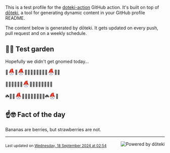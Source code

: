 This is a test profile for the [doteki-action](https://github.com/welpo/doteki-action) GitHub action. It's built on top of [dōteki](https://doteki.org), a tool for generating dynamic content in your GitHub profile README.

The content below is generated by dōteki. It gets updated on every push, pull request and on a weekly schedule.

## 👨‍🌾 Test garden

Hopefully we didn't get gnomed today…

<!-- garden start -->
🌱<sub><img src="https://raw.githubusercontent.com/welpo/doteki-action/main/assets/gnomed.png" width="21" alt="Consider yourself gnomed"></sub>🌿<sub><img src="https://raw.githubusercontent.com/welpo/doteki-action/main/assets/gnomed.png" width="21" alt="Consider yourself gnomed"></sub>🌺🐛🐝🌺🌿🐝🌿🐝<sub><img src="https://raw.githubusercontent.com/welpo/doteki-action/main/assets/gnomed.png" width="21" alt="Consider yourself gnomed"></sub>🌻🍀
<!-- garden end --><!-- garden start -->
🌸🐛🌹🍀🐝🌿<sub><img src="https://raw.githubusercontent.com/welpo/doteki-action/main/assets/gnomed.png" width="21" alt="Consider yourself gnomed"></sub>🌿🐛🌿🌷🌸🐇🐇🌳
<!-- garden end --><!-- garden start -->
☘️🌲🥀<sub><img src="https://raw.githubusercontent.com/welpo/doteki-action/main/assets/gnomed.png" width="21" alt="Consider yourself gnomed"></sub>🌼🌱🍀🍄🌻🌳🐛🌳☘️<sub><img src="https://raw.githubusercontent.com/welpo/doteki-action/main/assets/gnomed.png" width="21" alt="Consider yourself gnomed"></sub>🐛
<!-- garden end -->

## ☝️🤓 Fact of the day

<!-- did_you_know start -->
Bananas are berries, but strawberries are not.
<!-- did_you_know end -->

---

<a href="https://doteki.org"><img src="https://img.shields.io/badge/powered_by-d%C5%8Dteki-0?style=flat-square&labelColor=202b2d&color=5E936C" align="right" alt="Powered by dōteki"></a> <div style="text-align: left;"><sub>
<!-- last_updated start -->Last updated on <a href="https://github.com/welpo/doteki-action/actions/workflows/ci.yaml">Wednesday, 18 September 2024 at 02:54<!-- last_updated end --></sub></div>
